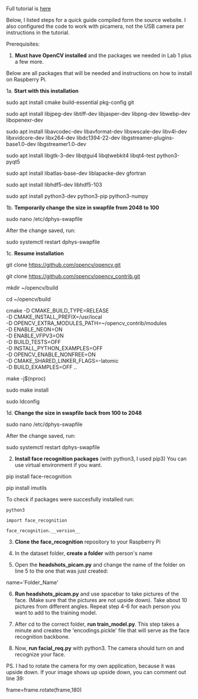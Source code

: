 Full tutorial is [here](https://www.tomshardware.com/how-to/raspberry-pi-facial-recognition)

Below, I listed steps for a quick guide compiled form the source website. I also configured the code to work with picamera, not the USB camera per instructions in the tutorial.

Prerequisites:

1. **Must have OpenCV installed** and the packages we needed in Lab 1 plus a few more.

Below are all packages that will be needed and instructions on how to install on Raspberry Pi.

1a. **Start with this installation**

sudo apt install cmake build-essential pkg-config git

sudo apt install libjpeg-dev libtiff-dev libjasper-dev libpng-dev libwebp-dev libopenexr-dev

sudo apt install libavcodec-dev libavformat-dev libswscale-dev libv4l-dev libxvidcore-dev libx264-dev libdc1394-22-dev libgstreamer-plugins-base1.0-dev libgstreamer1.0-dev

sudo apt install libgtk-3-dev libqtgui4 libqtwebkit4 libqt4-test python3-pyqt5

sudo apt install libatlas-base-dev liblapacke-dev gfortran

sudo apt install libhdf5-dev libhdf5-103

sudo apt install python3-dev python3-pip python3-numpy

1b. **Temporarily change the size in swapfile from 2048 to 100**

sudo nano /etc/dphys-swapfile

After the change saved, run:

sudo systemctl restart dphys-swapfile

1c. **Resume installation**

git clone https://github.com/opencv/opencv.git

git clone https://github.com/opencv/opencv_contrib.git

mkdir ~/opencv/build

cd ~/opencv/build

cmake -D CMAKE_BUILD_TYPE=RELEASE \
-D CMAKE_INSTALL_PREFIX=/usr/local \
-D OPENCV_EXTRA_MODULES_PATH=~/opencv_contrib/modules \
-D ENABLE_NEON=ON \
-D ENABLE_VFPV3=ON \
-D BUILD_TESTS=OFF \
-D INSTALL_PYTHON_EXAMPLES=OFF \
-D OPENCV_ENABLE_NONFREE=ON \
-D CMAKE_SHARED_LINKER_FLAGS=-latomic \
-D BUILD_EXAMPLES=OFF ..

make -j$(nproc)

sudo make install

sudo ldconfig

1d. **Change the size in swapfile back from 100 to 2048**

sudo nano /etc/dphys-swapfile

After the change saved, run:

sudo systemctl restart dphys-swapfile

2. **Install face recognition packages** (with python3, I used pip3) You can use virtual environment if you want.

pip install face-recognition

pip install imutils

To check if packages were succesfully installed run:

```
python3

import face_recognition

face_recognition.__version__
```


3. **Clone the face_recognition** repository to your Raspberry Pi

4. In the dataset folder, **create a folder** with person's name

5. Open the **headshots_picam.py** and change the name of the folder on line 5 to the one that was just created:

name='Folder_Name'

6. **Run headshots_picam.py** and use spacebar to take pictures of the face. (Make sure that the pictures are not upside down). Take about 10 pictures from different angles. Repeat step 4-6 for each person you want to add to the training model.

7. After cd to the correct folder, **run train_model.py**. This step takes a minute and creates the 'encodings.pickle' file that will serve as the face recognition backbone.

8. Now, **run facial_req.py** with python3. The camera should turn on and recognize your face. 

PS. I had to rotate the camera for my own application, because it was upside down. If your image shows up upside down, you can comment out line 39:

frame=frame.rotate(frame,180)


